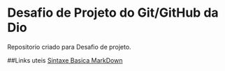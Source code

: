 # Desafio de  Projeto  do Git/GitHub da Dio
Repositorio criado para Desafio de projeto.

##Links uteis 
[Sintaxe Basica MarkDown](https://www.markdownguide.org/basic-syntax/)
